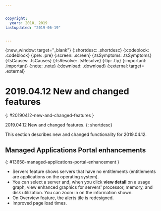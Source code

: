 ```yaml
---


copyright:
  years: 2018, 2019
lastupdated: "2019-06-19"


---
```


{:new_window: target="_blank"} 
{:shortdesc: .shortdesc} 
{:codeblock: .codeblock} 
{:pre: .pre} 
{:screen: .screen} 
{:tsSymptoms: .tsSymptoms} 
{:tsCauses: .tsCauses} 
{:tsResolve: .tsResolve} 
{:tip: .tip} 
{:important: .important} 
{:note: .note} 
{:download: .download} 
{:external: target= .external} 

# 2019.04.12 New and changed features
{: #20190412-new-and-changed-features } 

2019.04.12 New and changed features.
{: shortdesc} 

This section describes new and changed functionality for 2019.04.12.

## Managed Applications Portal enhancements
{: #13658-managed-applications-portal-enhancement } 

  - Servers feature shows servers that have no entitlements
    (entitlements are applications on the operating system).
  - You can select a server and, when you click **view detail** on a
    usage graph, view enhanced graphics for servers' processor, memory,
    and disk utilization. You can zoom in on the information shown.
  - On Overview feature, the alerts tile is redesigned.
  - Improved page load times.
